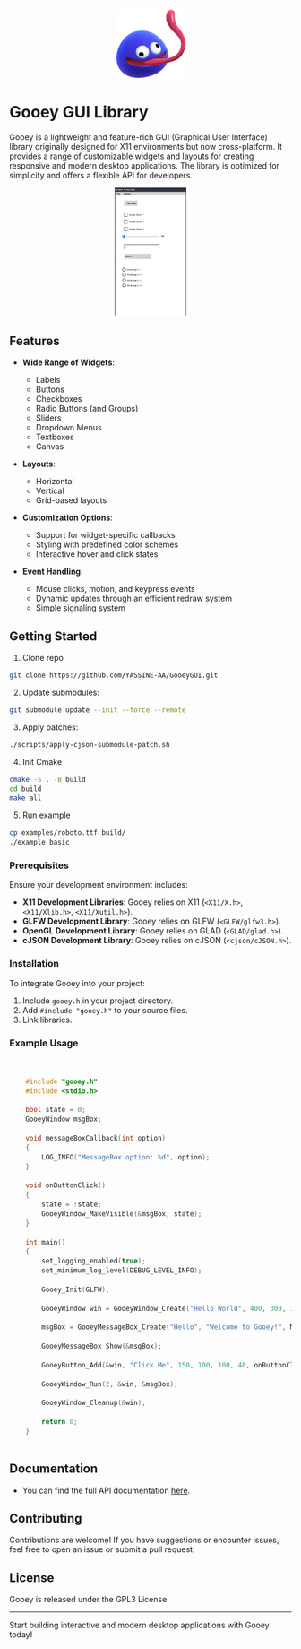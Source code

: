 
<p align="center">
  <img src="gooey.png" width=128>
</p>

# Gooey GUI Library

Gooey is a lightweight and feature-rich GUI (Graphical User Interface) library originally designed for X11 environments but now cross-platform. It provides a range of customizable widgets and layouts for creating responsive and modern desktop applications. The library is optimized for simplicity and offers a flexible API for developers.

<p align="center">
  <img src="showcase_glfw_white.png" width=128>
</p>

## Features

- **Wide Range of Widgets**:
  - Labels
  - Buttons
  - Checkboxes
  - Radio Buttons (and Groups)
  - Sliders
  - Dropdown Menus
  - Textboxes
  - Canvas

- **Layouts**:
  - Horizontal
  - Vertical
  - Grid-based layouts

- **Customization Options**:
  - Support for widget-specific callbacks
  - Styling with predefined color schemes
  - Interactive hover and click states

- **Event Handling**:
  - Mouse clicks, motion, and keypress events
  - Dynamic updates through an efficient redraw system
  - Simple signaling system

## Getting Started
1. Clone repo 
```bash 
git clone https://github.com/YASSINE-AA/GooeyGUI.git
```
2. Update submodules: 
```bash 
git submodule update --init --force --remote
```
3. Apply patches: 
```bash
./scripts/apply-cjson-submodule-patch.sh 
```
4. Init Cmake 
```bash
cmake -S . -B build
cd build 
make all
```
5. Run example 
```bash
cp examples/roboto.ttf build/
./example_basic
```
### Prerequisites

Ensure your development environment includes:
- **X11 Development Libraries**: Gooey relies on X11 (`<X11/X.h>`, `<X11/Xlib.h>`, `<X11/Xutil.h>`).
- **GLFW Development Library**: Gooey relies on GLFW (`<GLFW/glfw3.h>`).
- **OpenGL Development Library**: Gooey relies on GLAD (`<GLAD/glad.h>`).
- **cJSON Development Library**: Gooey relies on cJSON (`<cjson/cJSON.h>`).

### Installation

To integrate Gooey into your project:
1. Include `gooey.h` in your project directory.
2. Add `#include "gooey.h"` to your source files.
3. Link libraries.

### Example Usage

```c


    #include "gooey.h"
    #include <stdio.h>
    
    bool state = 0;
    GooeyWindow msgBox;
    
    void messageBoxCallback(int option)
    {
        LOG_INFO("MessageBox option: %d", option);
    }
    
    void onButtonClick()
    {
        state = !state;
        GooeyWindow_MakeVisible(&msgBox, state);
    }
    
    int main()
    {
        set_logging_enabled(true);
        set_minimum_log_level(DEBUG_LEVEL_INFO);
    
        Gooey_Init(GLFW);
    
        GooeyWindow win = GooeyWindow_Create("Hello World", 400, 300, 1);
    
        msgBox = GooeyMessageBox_Create("Hello", "Welcome to Gooey!", MSGBOX_INFO, messageBoxCallback);
    
        GooeyMessageBox_Show(&msgBox);
    
        GooeyButton_Add(&win, "Click Me", 150, 100, 100, 40, onButtonClick);
    
        GooeyWindow_Run(2, &win, &msgBox);
    
        GooeyWindow_Cleanup(&win);
    
        return 0;
    }
    
```

## Documentation

- You can find the full API documentation <a href="#">here</a>. 

## Contributing

Contributions are welcome! If you have suggestions or encounter issues, feel free to open an issue or submit a pull request.

## License

Gooey is released under the GPL3 License.

---

Start building interactive and modern desktop applications with Gooey today!
